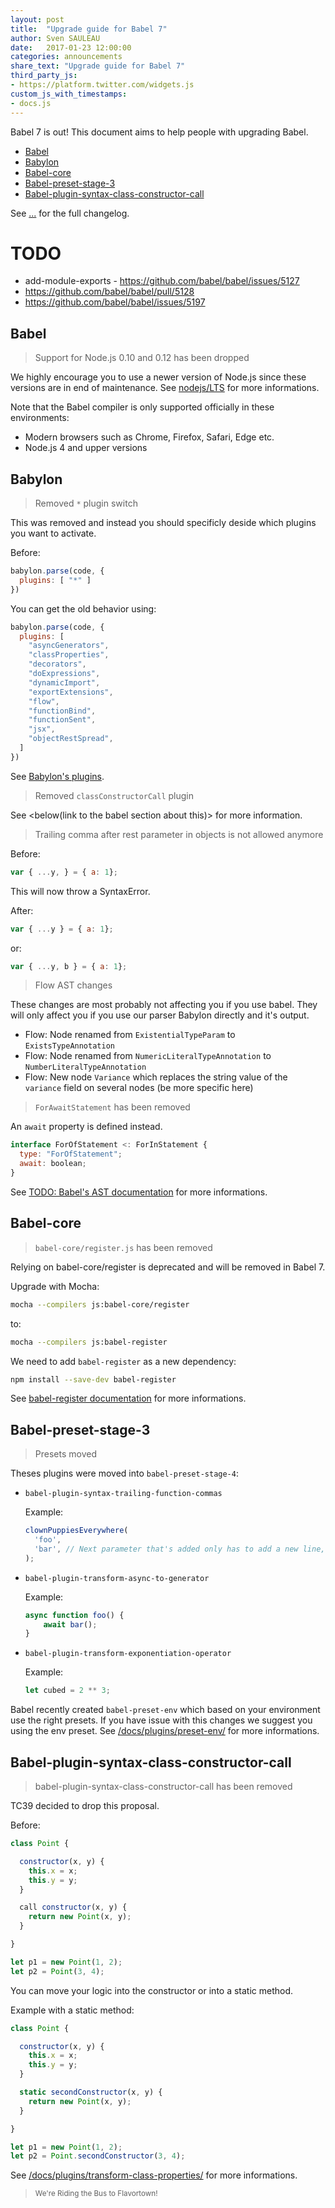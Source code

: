 ```yaml
---
layout: post
title:  "Upgrade guide for Babel 7"
author: Sven SAULEAU
date:   2017-01-23 12:00:00
categories: announcements
share_text: "Upgrade guide for Babel 7"
third_party_js:
- https://platform.twitter.com/widgets.js
custom_js_with_timestamps:
- docs.js
---
```


Babel 7 is out! This document aims to help people with upgrading Babel.

- [Babel]({{page.url}}#babel)
- [Babylon]({{page.url}}#babylon)
- [Babel-core]({{page.url}}#babel-core)
- [Babel-preset-stage-3]({{page.url}}#babel-preset-stage-3)
- [Babel-plugin-syntax-class-constructor-call]({{page.url}}#babel-plugin-syntax-class-constructor-call)

See [...](...) for the full changelog.

# TODO

- add-module-exports - https://github.com/babel/babel/issues/5127
- https://github.com/babel/babel/pull/5128
- https://github.com/babel/babel/issues/5197

## Babel

> Support for Node.js 0.10 and 0.12 has been dropped

We highly encourage you to use a newer version of Node.js since these versions are in end of maintenance.
See [nodejs/LTS](https://github.com/nodejs/LTS) for more informations.

Note that the Babel compiler is only supported officially in these environments:

* Modern browsers such as Chrome, Firefox, Safari, Edge etc.
* Node.js 4 and upper versions

## Babylon

> Removed `*` plugin switch

This was removed and instead you should specificly deside which plugins you want to activate.

Before:

```js
babylon.parse(code, {
  plugins: [ "*" ]
})
```

You can get the old behavior using:

```js
babylon.parse(code, {
  plugins: [
    "asyncGenerators",
    "classProperties",
    "decorators",
    "doExpressions",
    "dynamicImport",
    "exportExtensions",
    "flow",
    "functionBind",
    "functionSent",
    "jsx",
    "objectRestSpread",
  ]
})
```

See [Babylon's plugins](https://babeljs.io/docs/core-packages/babylon/#api-plugins).

> Removed `classConstructorCall` plugin

See <below(link to the babel section about this)> for more information.

> Trailing comma after rest parameter in objects is not allowed anymore

Before:

```js
var { ...y, } = { a: 1};
```

This will now throw a SyntaxError.

After:

```js
var { ...y } = { a: 1};
```

or:

```js
var { ...y, b } = { a: 1};
```

> Flow AST changes

These changes are most probably not affecting you if you use babel. They will only affect you if you use our parser Babylon directly and it's output.

* Flow: Node renamed from `ExistentialTypeParam` to `ExistsTypeAnnotation`
* Flow: Node renamed from `NumericLiteralTypeAnnotation` to `NumberLiteralTypeAnnotation`
* Flow: New node `Variance` which replaces the string value of the `variance` field on several nodes (be more specific here)

> `ForAwaitStatement` has been removed

An `await` property is defined instead.

```js
interface ForOfStatement <: ForInStatement {
  type: "ForOfStatement";
  await: boolean;
}
```

See [TODO: Babel's AST documentation]() for more informations.

## Babel-core

> `babel-core/register.js` has been removed

Relying on babel-core/register is deprecated and will be removed in Babel 7.

Upgrade with Mocha:

```sh
mocha --compilers js:babel-core/register
```

to:

```sh
mocha --compilers js:babel-register
```

We need to add `babel-register` as a new dependency:

```sh
npm install --save-dev babel-register
```

See [babel-register documentation](https://babeljs.io/docs/usage/babel-register/) for more informations.

## Babel-preset-stage-3

> Presets moved

Theses plugins were moved into `babel-preset-stage-4`:

* `babel-plugin-syntax-trailing-function-commas`

  Example:

  ```js
  clownPuppiesEverywhere(
    'foo',
    'bar', // Next parameter that's added only has to add a new line, not modify this line
  );
  ```

* `babel-plugin-transform-async-to-generator`

  Example:

  ```js
  async function foo() {
      await bar();
  }
  ```

* `babel-plugin-transform-exponentiation-operator`

  Example:

  ```js
  let cubed = 2 ** 3;
  ```

Babel recently created `babel-preset-env` which based on your environment use the right presets. If you have issue with this changes we suggest you using the env preset.
See [/docs/plugins/preset-env/](/docs/plugins/preset-env/) for more informations.

## Babel-plugin-syntax-class-constructor-call

> babel-plugin-syntax-class-constructor-call has been removed

TC39 decided to drop this proposal.

Before:

```js
class Point {

  constructor(x, y) {
    this.x = x;
    this.y = y;
  }

  call constructor(x, y) {
    return new Point(x, y);
  }

}

let p1 = new Point(1, 2);
let p2 = Point(3, 4);
```

You can move your logic into the constructor or into a static method.

Example with a static method:

```js
class Point {

  constructor(x, y) {
    this.x = x;
    this.y = y;
  }

  static secondConstructor(x, y) {
    return new Point(x, y);
  }

}

let p1 = new Point(1, 2);
let p2 = Point.secondConstructor(3, 4);
```

See [/docs/plugins/transform-class-properties/](/docs/plugins/transform-class-properties/) for more informations.

<blockquote class="babel-callout">
  <small>We're Riding the Bus to Flavortown!</small>
</blockquote>
